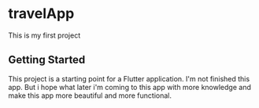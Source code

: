 # travelApp

This is my first project

## Getting Started

This project is a starting point for a Flutter application.
I'm not finished this app. But i hope what later i'm coming to this app with more knowledge and make this app more beautiful and more functional.
